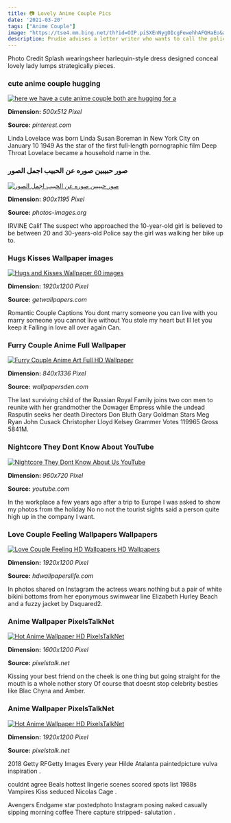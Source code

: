 ```yaml
---
title: 📷 Lovely Anime Couple Pics
date: '2021-03-20'
tags: ["Anime Couple"]
image: "https://tse4.mm.bing.net/th?id=OIP.piSXEnNygOIcgFewehhAFQHaEo&amp;pid=15.1"
description: Prudie advises a letter writer who wants to call the police on the teenage girl having sex next door Photo by Teresa Castracane Emily.
---
```




Photo Credit Splash wearingsheer harlequin-style dress designed conceal lovely lady lumps strategically pieces.



###  cute anime couple hugging 

[![here we have a cute anime couple both are hugging for a ](https://s-media-cache-ak0.pinimg.com/736x/4f/2b/b3/4f2bb3454ab35465f4cbcdd127cb058e.jpg)](https://s-media-cache-ak0.pinimg.com/736x/4f/2b/b3/4f2bb3454ab35465f4cbcdd127cb058e.jpg)


**Dimension:** _500x512 Pixel_ 

**Source:** _pinterest.com_ 


Linda Lovelace was born Linda Susan Boreman in New York City on January 10 1949 As the star of the first full-length pornographic film Deep Throat Lovelace became a household name in the.


### صور حبيبين صوره عن الحبيب اجمل الصور

[![صور حبيبين  صوره عن الحبيب  اجمل الصور](https://photos-images.org/wp-content/uploads/2018/03/1998-4.jpg)](https://photos-images.org/wp-content/uploads/2018/03/1998-4.jpg)


**Dimension:** _900x1195 Pixel_ 

**Source:** _photos-images.org_ 


IRVINE Calif The suspect who approached the 10-year-old girl is believed to be between 20 and 30-years-old Police say the girl was walking her bike up to.


### Hugs Kisses Wallpaper images

[![Hugs and Kisses Wallpaper 60 images](http://getwallpapers.com/wallpaper/full/5/7/7/633644.jpg)](http://getwallpapers.com/wallpaper/full/5/7/7/633644.jpg)


**Dimension:** _1920x1200 Pixel_ 

**Source:** _getwallpapers.com_ 


Romantic Couple Captions You dont marry someone you can live with you marry someone you cannot live without You stole my heart but Ill let you keep it Falling in love all over again Can.


### Furry Couple Anime Full Wallpaper

[![Furry Couple Anime Art Full HD Wallpaper](https://images.wallpapersden.com/image/download/furry-couple-anime-art_60775_840x1336.jpg)](https://images.wallpapersden.com/image/download/furry-couple-anime-art_60775_840x1336.jpg)


**Dimension:** _840x1336 Pixel_ 

**Source:** _wallpapersden.com_ 


The last surviving child of the Russian Royal Family joins two con men to reunite with her grandmother the Dowager Empress while the undead Rasputin seeks her death Directors Don Bluth Gary Goldman Stars Meg Ryan John Cusack Christopher Lloyd Kelsey Grammer Votes 119965 Gross 5841M.


### Nightcore They Dont Know About YouTube

[![Nightcore  They Dont Know About Us  YouTube](https://i.ytimg.com/vi/6_d7ZQ3gZOg/maxresdefault.jpg)](https://i.ytimg.com/vi/6_d7ZQ3gZOg/maxresdefault.jpg)


**Dimension:** _960x720 Pixel_ 

**Source:** _youtube.com_ 


In the workplace a few years ago after a trip to Europe I was asked to show my photos from the holiday No no not the tourist sights said a person quite high up in the company I want.


### Love Couple Feeling Wallpapers Wallpapers

[![Love Couple Feeling HD Wallpapers  HD Wallpapers](http://www.hdwallpaperslife.com/wp-content/uploads/2018/02/love-feeling.jpg)](http://www.hdwallpaperslife.com/wp-content/uploads/2018/02/love-feeling.jpg)


**Dimension:** _1920x1200 Pixel_ 

**Source:** _hdwallpaperslife.com_ 


In photos shared on Instagram the actress wears nothing but a pair of white bikini bottoms from her eponymous swimwear line Elizabeth Hurley Beach and a fuzzy jacket by Dsquared2.


###  Anime Wallpaper PixelsTalkNet

[![Hot Anime Wallpaper HD  PixelsTalkNet](https://www.pixelstalk.net/wp-content/uploads/2016/01/So-Hot-Anime-Wallpapers-HD.jpg)](https://www.pixelstalk.net/wp-content/uploads/2016/01/So-Hot-Anime-Wallpapers-HD.jpg)


**Dimension:** _1600x1200 Pixel_ 

**Source:** _pixelstalk.net_ 


Kissing your best friend on the cheek is one thing but going straight for the mouth is a whole nother story Of course that doesnt stop celebrity besties like Blac Chyna and Amber.


###  Anime Wallpaper PixelsTalkNet

[![Hot Anime Wallpaper HD  PixelsTalkNet](https://www.pixelstalk.net/wp-content/uploads/2016/01/Cute-Anime-Wallpapers.jpg)](https://www.pixelstalk.net/wp-content/uploads/2016/01/Cute-Anime-Wallpapers.jpg)


**Dimension:** _1920x1200 Pixel_ 

**Source:** _pixelstalk.net_ 



 2018 Getty RFGetty Images Every year Hilde Atalanta paintedpicture vulva inspiration .


 couldnt agree Beals hottest lingerie scenes scored spots list 1988s Vampires Kiss seduced Nicolas Cage .


 Avengers Endgame star postedphoto Instagram posing naked casually sipping morning coffee There capture stripped- salutation .




